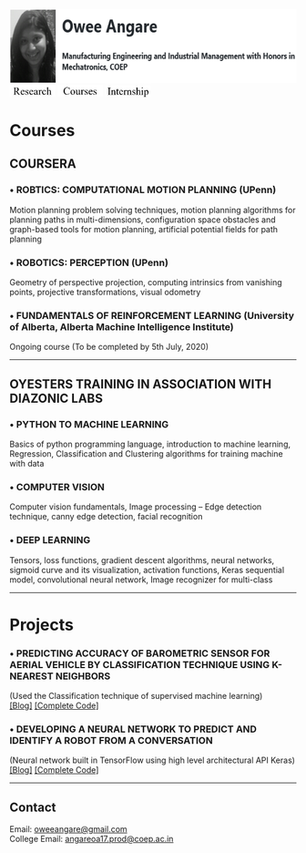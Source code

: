 <img src=image.png height="130"/> [<img src = owee_buttons/research.JPG width="80">]()
[<img src = owee_buttons/courses.JPG width="80">]()
[<img src = owee_buttons/internship.JPG width="80">]()

# Courses  

## COURSERA

### •	ROBTICS: COMPUTATIONAL MOTION PLANNING (UPenn)
Motion planning problem solving techniques, motion planning algorithms for planning paths in multi-dimensions, configuration space obstacles and graph-based tools for motion planning, artificial potential fields for path planning

### •	ROBOTICS: PERCEPTION (UPenn)
Geometry of perspective projection, computing intrinsics from vanishing points, projective transformations, visual odometry 

### •	FUNDAMENTALS OF REINFORCEMENT LEARNING (University of Alberta, Alberta Machine Intelligence Institute)
Ongoing course (To be completed by 5th July, 2020) 
*** *** *** 

## OYESTERS TRAINING IN ASSOCIATION WITH DIAZONIC LABS 

### •	PYTHON TO MACHINE LEARNING 
Basics of python programming language, introduction to machine learning, Regression, Classification and Clustering algorithms for training machine with data 

### •	COMPUTER VISION
Computer vision fundamentals, Image processing – Edge detection technique, canny edge detection, facial recognition 

### •	DEEP LEARNING
Tensors, loss functions, gradient descent algorithms, neural networks, sigmoid curve and its visualization, activation functions, Keras sequential model, convolutional neural network, Image recognizer for multi-class 
*** *** *** 

# Projects 

### •	PREDICTING ACCURACY OF BAROMETRIC SENSOR FOR AERIAL VEHICLE  BY CLASSIFICATION TECHNIQUE USING K-NEAREST NEIGHBORS
(Used the Classification technique of supervised machine learning)<br> 
[[Blog]](https://robotics890103591.wordpress.com/2020/05/03/accuracy-of-barometric-sensor-for-aerial-vehicle-by-classification-technique-using-k-nearest-neighbours/) [[Complete Code]](https://github.com/Owee-Angare/Robo/blob/master/BarometricPressure_for_AV.ipynb) 

### •	DEVELOPING A NEURAL NETWORK TO PREDICT AND IDENTIFY A ROBOT FROM A CONVERSATION 
(Neural network built in TensorFlow using high level architectural API Keras)<br> [[Blog]](https://robotics890103591.wordpress.com/2020/06/28/developing-a-neural-network-to-predict-and-identify-a-robot-from-a-conversation/) [[Complete Code]](https://github.com/Owee-Angare/Robo/blob/master/Robot_Conversation.ipynb)  
*** *** *** 

## Contact<br>
Email: oweeangare@gmail.com<br>
College Email: angareoa17.prod@coep.ac.in    
